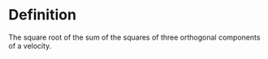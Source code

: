 # Definition

The square root of the sum of the squares of three orthogonal components
of a velocity.
